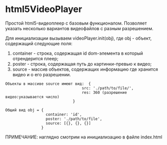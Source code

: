 # html5VideoPlayer
Простой html5-видеоплеер с базовым функционалом. Позволяет указать несколько вариантов видеофайлов с разным разрешением.

Для инициализации вызываем videoPlayer.init(obj), где obj - объект,
содержащий следующие поля:
1. container - строка, содержащая id dom-элемента в который отрендерится плеер;
2. poster - строка, содержащая путь до картинки-превью к видео;
3. source - массив объектов, содержащих информацию где хранится видео и о его разрешении.

```
Объекты в массиве source имеют вид:  {
                                  src: './path/to/file/',
                                  res: 360 (разрешение видео:указывается число)
                              }
```
```
Общий вид obj = {
                  container: 'id',
                  poster: './path/to/file',
                  source: [{}, {}, {}]
                }
```
ПРИМЕЧАНИЕ: наглядно смотрим на инициализацию в файле index.html
